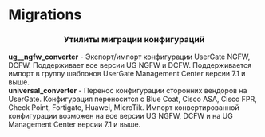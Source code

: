 # Migrations
<h3 align="center">Утилиты миграции конфигураций</h3>

<b>ug__ngfw_converter</b> - Экспорт/импорт конфигурации UserGate NGFW, DCFW. Поддерживает все версии UG NGFW и DCFW.
Поддерживается импорт в группу шаблонов UserGate Management Center версии 7.1 и выше.<br>
<b>universal_converter</b> - Перенос конфигурации сторонних вендоров на UserGate. Конфигурация переносится с Blue Coat,
Cisco ASA, Cisco FPR, Check Point, Fortigate, Huawei, MicroTik. Импорт конвертированной конфигурации возможен на все
версии UG NGFW, DCFW и на UG Management Center версии 7.1 и выше.<br>
